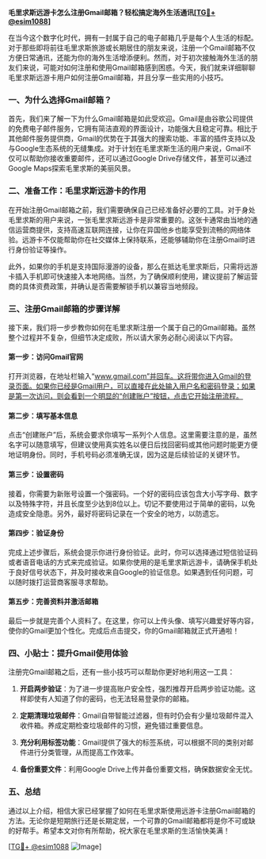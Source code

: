 **毛里求斯远游卡怎么注册Gmail邮箱？轻松搞定海外生活通讯[[TG💪+ @esim1088](https://t.me/s/esim1088)]**

在当今这个数字化时代，拥有一封属于自己的电子邮箱几乎是每个人生活的标配。对于那些即将前往毛里求斯旅游或长期居住的朋友来说，注册一个Gmail邮箱不仅方便日常通讯，还能为你的海外生活增添便利。然而，对于初次接触海外生活的朋友们来说，可能对如何注册和使用Gmail邮箱感到困惑。今天，我们就来详细聊聊毛里求斯远游卡用户如何注册Gmail邮箱，并且分享一些实用的小技巧。

### 一、为什么选择Gmail邮箱？

首先，我们来了解一下为什么Gmail邮箱是如此受欢迎。Gmail是由谷歌公司提供的免费电子邮件服务，它拥有简洁直观的界面设计，功能强大且稳定可靠。相比于其他邮件服务提供商，Gmail的优势在于其强大的搜索功能、丰富的插件支持以及与Google生态系统的无缝集成。对于计划在毛里求斯生活的用户来说，Gmail不仅可以帮助你接收重要邮件，还可以通过Google Drive存储文件，甚至可以通过Google Maps探索毛里求斯的美丽风景。

### 二、准备工作：毛里求斯远游卡的作用

在开始注册Gmail邮箱之前，我们需要确保自己已经准备好必要的工具。对于身处毛里求斯的用户来说，一张毛里求斯远游卡是非常重要的。这张卡通常由当地的通信运营商提供，支持高速互联网连接，让你在异国他乡也能享受到流畅的网络体验。远游卡不仅能帮助你在社交媒体上保持联系，还能够辅助你在注册Gmail时进行身份验证等操作。

此外，如果你的手机是支持国际漫游的设备，那么在抵达毛里求斯后，只需将远游卡插入手机即可快速接入本地网络。当然，为了确保顺利使用，建议提前了解运营商的具体资费政策，并确认是否需要解锁手机以兼容当地频段。

### 三、注册Gmail邮箱的步骤详解

接下来，我们将一步步教你如何在毛里求斯注册一个属于自己的Gmail邮箱。虽然整个过程并不复杂，但细节决定成败，所以请大家务必耐心阅读以下内容。

#### 第一步：访问Gmail官网

打开浏览器，在地址栏输入“www.gmail.com”并回车。这将带你进入Gmail的登录页面。如果你已经是Gmail用户，可以直接在此处输入用户名和密码登录；如果是第一次访问，则会看到一个明显的“创建账户”按钮，点击它开始注册流程。

#### 第二步：填写基本信息

点击“创建账户”后，系统会要求你填写一系列个人信息。这里需要注意的是，虽然名字可以随意填写，但建议使用真实姓名以便日后找回密码或其他问题时能更方便地证明身份。同时，手机号码必须准确无误，因为这是后续验证的关键环节。

#### 第三步：设置密码

接着，你需要为新账号设置一个强密码。一个好的密码应该包含大小写字母、数字以及特殊字符，并且长度至少达到8位以上。切记不要使用过于简单的密码，以免造成安全隐患。另外，最好将密码记录在一个安全的地方，以防遗忘。

#### 第四步：验证身份

完成上述步骤后，系统会提示你进行身份验证。此时，你可以选择通过短信验证码或者语音电话的方式来完成验证。如果你使用的是毛里求斯远游卡，请确保手机处于良好信号状态下，并及时接收来自Google的验证信息。如果遇到任何问题，可以随时拨打运营商客服寻求帮助。

#### 第五步：完善资料并激活邮箱

最后一步就是完善个人资料了。在这里，你可以上传头像、填写兴趣爱好等内容，使你的Gmail更加个性化。完成后点击提交，你的Gmail邮箱就正式开通啦！

### 四、小贴士：提升Gmail使用体验

注册完Gmail邮箱之后，还有一些小技巧可以帮助你更好地利用这一工具：

1. **开启两步验证**：为了进一步提高账户安全性，强烈推荐开启两步验证功能。这样即使有人知道了你的密码，也无法轻易登录你的邮箱。
   
2. **定期清理垃圾邮件**：Gmail自带智能过滤器，但有时仍会有少量垃圾邮件混入收件箱。养成定期检查垃圾邮件的习惯，避免错过重要信息。

3. **充分利用标签功能**：Gmail提供了强大的标签系统，可以根据不同的类别对邮件进行分类管理，从而提高工作效率。

4. **备份重要文件**：利用Google Drive上传并备份重要文档，确保数据安全无忧。

### 五、总结

通过以上介绍，相信大家已经掌握了如何在毛里求斯使用远游卡注册Gmail邮箱的方法。无论你是短期旅行还是长期定居，一个可靠的Gmail邮箱都将是你不可或缺的好帮手。希望本文对你有所帮助，祝大家在毛里求斯的生活愉快美满！

[[TG💪+ @esim1088](https://t.me/s/esim1088) ![Image](https://i.postimg.cc/4NQfJmqS/Snipaste-2025-05-13-00-14-12.png)]